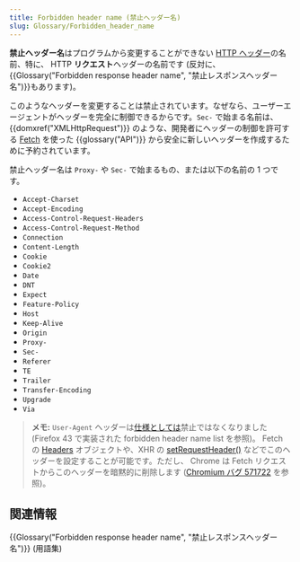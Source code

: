 ```yaml
---
title: Forbidden header name (禁止ヘッダー名)
slug: Glossary/Forbidden_header_name
---
```


**禁止ヘッダー名**はプログラムから変更することができない [HTTP ヘッダー](/ja/docs/Web/HTTP/Headers)の名前、特に、 HTTP **リクエスト**ヘッダーの名前です (反対に、{{Glossary("Forbidden response header name", "禁止レスポンスヘッダー名")}}もあります)。

このようなヘッダーを変更することは禁止されています。なぜなら、ユーザーエージェントがヘッダーを完全に制御できるからです。`Sec-` で始まる名前は、{{domxref("XMLHttpRequest")}} のような、開発者にヘッダーの制御を許可する [Fetch](/ja/docs/Web/API/Fetch_API) を使った {{glossary("API")}} から安全に新しいヘッダーを作成するために予約されています。

禁止ヘッダー名は `Proxy-` や `Sec-` で始まるもの、または以下の名前の 1 つです。

- `Accept-Charset`
- `Accept-Encoding`
- `Access-Control-Request-Headers`
- `Access-Control-Request-Method`
- `Connection`
- `Content-Length`
- `Cookie`
- `Cookie2`
- `Date`
- `DNT`
- `Expect`
- `Feature-Policy`
- `Host`
- `Keep-Alive`
- `Origin`
- `Proxy-`
- `Sec-`
- `Referer`
- `TE`
- `Trailer`
- `Transfer-Encoding`
- `Upgrade`
- `Via`

> **メモ:** `User-Agent` ヘッダーは[仕様としては](https://fetch.spec.whatwg.org/#terminology-headers)禁止ではなくなりました (Firefox 43 で実装された forbidden header name list を参照)。 Fetch の [Headers](/ja/docs/Web/API/Headers) オブジェクトや、XHR の [setRequestHeader()](/ja/docs/Web/API/XMLHttpRequest#setRequestHeader%28%29) などでこのヘッダーを設定することが可能です。ただし、 Chrome は Fetch リクエストからこのヘッダーを暗黙的に削除します ([Chromium バグ 571722](https://bugs.chromium.org/p/chromium/issues/detail?id=571722) を参照)。

## 関連情報

{{Glossary("Forbidden response header name", "禁止レスポンスヘッダー名")}} (用語集)
